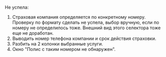 Не успела: 
1. Страховая компания определяется по конкретному номеру. Проверку по формату сделать не успела, выбор вручную, если по номеру не определилось тоже. Внешний вид этого селектора тоже еще не доработан.
2. Выводить номер телефона компании и срок действия страховки.
3. Разбить на 2 колонки выбранные услуги.
4. Окно "Полис с таким номером не обнаружен".
